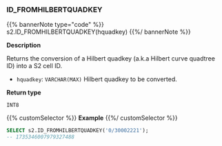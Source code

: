### ID_FROMHILBERTQUADKEY

{{% bannerNote type="code" %}}
s2.ID_FROMHILBERTQUADKEY(hquadkey)
{{%/ bannerNote %}}

**Description**

Returns the conversion of a Hilbert quadkey (a.k.a Hilbert curve quadtree ID) into a S2 cell ID.

* `hquadkey`: `VARCHAR(MAX)` Hilbert quadkey to be converted.

**Return type**

`INT8`

{{% customSelector %}}
**Example**
{{%/ customSelector %}}

```sql
SELECT s2.ID_FROMHILBERTQUADKEY('0/30002221');
-- 1735346007979327488
```
